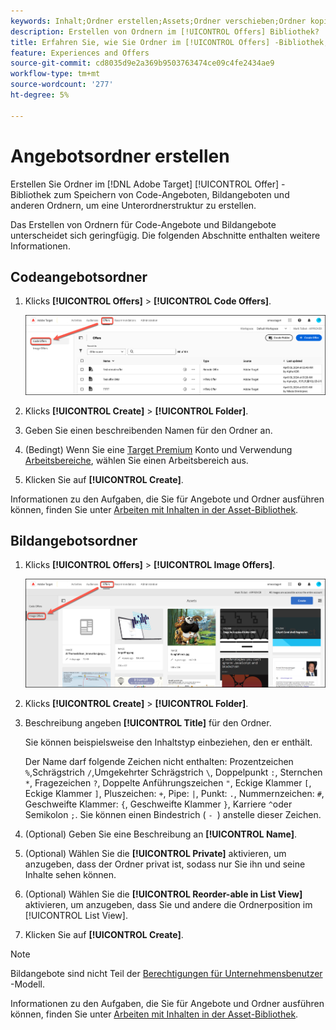 ```yaml
---
keywords: Inhalt;Ordner erstellen;Assets;Ordner verschieben;Ordner kopieren;Ordner löschen;Ordner herunterladen;Ordner
description: Erstellen von Ordnern im [!UICONTROL Offers] Bibliothek?
title: Erfahren Sie, wie Sie Ordner im [!UICONTROL Offers] -Bibliothek, um Code- und Bildangebote sowie andere Ordner zu speichern.
feature: Experiences and Offers
source-git-commit: cd8035d9e2a369b9503763474ce09c4fe2434ae9
workflow-type: tm+mt
source-wordcount: '277'
ht-degree: 5%

---
```


# Angebotsordner erstellen

Erstellen Sie Ordner im [!DNL Adobe Target] [!UICONTROL Offer] -Bibliothek zum Speichern von Code-Angeboten, Bildangeboten und anderen Ordnern, um eine Unterordnerstruktur zu erstellen.

Das Erstellen von Ordnern für Code-Angebote und Bildangebote unterscheidet sich geringfügig. Die folgenden Abschnitte enthalten weitere Informationen.

## Codeangebotsordner

1. Klicks **[!UICONTROL Offers]** > **[!UICONTROL Code Offers]**.

   ![Registerkarte &quot;Code-Angebote&quot;](/help/main/c-experiences/c-manage-content/assets/code-offers-tab-new.png)

1. Klicks **[!UICONTROL Create]** > **[!UICONTROL Folder]**.

1. Geben Sie einen beschreibenden Namen für den Ordner an.

1. (Bedingt) Wenn Sie eine [Target Premium](/help/main/c-intro/intro.md#premium) Konto und Verwendung [Arbeitsbereiche](/help/main/administrating-target/c-user-management/property-channel/properties-overview.md##section_B82EB409B67C4D9D9D20CE30E48DB1DC), wählen Sie einen Arbeitsbereich aus.

1. Klicken Sie auf **[!UICONTROL Create]**.

Informationen zu den Aufgaben, die Sie für Angebote und Ordner ausführen können, finden Sie unter [Arbeiten mit Inhalten in der Asset-Bibliothek](/help/main/c-experiences/c-manage-content/assets-working.md).

## Bildangebotsordner

1. Klicks **[!UICONTROL Offers]** > **[!UICONTROL Image Offers]**.

   ![Registerkarte &quot;Bildangebote&quot;](/help/main/c-experiences/c-manage-content/assets/image-offers-tab-new.png)

1. Klicks **[!UICONTROL Create]** > **[!UICONTROL Folder]**.
1. Beschreibung angeben **[!UICONTROL Title]** für den Ordner.

   Sie können beispielsweise den Inhaltstyp einbeziehen, den er enthält.

   Der Name darf folgende Zeichen nicht enthalten: Prozentzeichen `%`,Schrägstrich `/`,Umgekehrter Schrägstrich `\`, Doppelpunkt `:`, Sternchen `*`, Fragezeichen `?`, Doppelte Anführungszeichen `"`, Eckige Klammer `[`, Eckige Klammer `]`, Pluszeichen: `+`, Pipe: `|`, Punkt: `.`, Nummernzeichen: `#`, Geschweifte Klammer: `{`, Geschweifte Klammer `}`, Karriere `^`oder Semikolon `;`. Sie können einen Bindestrich ( `- `) anstelle dieser Zeichen.

1. (Optional) Geben Sie eine Beschreibung an **[!UICONTROL Name]**.
1. (Optional) Wählen Sie die **[!UICONTROL Private]** aktivieren, um anzugeben, dass der Ordner privat ist, sodass nur Sie ihn und seine Inhalte sehen können.

1. (Optional) Wählen Sie die **[!UICONTROL Reorder-able in List View]** aktivieren, um anzugeben, dass Sie und andere die Ordnerposition im [!UICONTROL List View].

1. Klicken Sie auf **[!UICONTROL Create]**.

>[!NOTE]
>
>Bildangebote sind nicht Teil der [Berechtigungen für Unternehmensbenutzer](/help/main/administrating-target/c-user-management/property-channel/property-channel.md) -Modell.

Informationen zu den Aufgaben, die Sie für Angebote und Ordner ausführen können, finden Sie unter [Arbeiten mit Inhalten in der Asset-Bibliothek](/help/main/c-experiences/c-manage-content/assets-working.md).